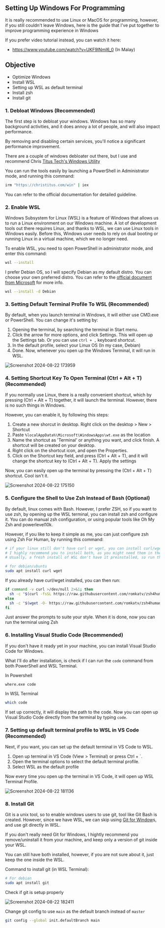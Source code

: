 ## Setting Up Windows For Programming

It is really recommended to use Linux or MacOS for programming, however,  if you still couldn't leave Windows, here is the guide that I've put together to improve programming experience in Windows

If you prefer video tutorial instead, you can watch it here:
- https://www.youtube.com/watch?v=UKF9INmI6_0 (In Malay)

## Objective
- Optimize Windows
- Install WSL
- Setting up WSL as default terminal
- Install zsh
- Install git

### 1. Debloat Windows (Recommended)

The first step is to debloat your windows. Windows has so many background activities, and it does annoy a lot of people, and will also impact performance.

By removing and disabling certain services, you'll notice a significant performance improvement.

There are a couple of windows debloater out there, but I use and recommend Chris [Titus Tech's Windows Utility]([https://github.com/ChrisTitusTech/winutil](https://christitustech.github.io/winutil/))

You can run the tools easily by launching a PowerShell in Administrator mode, and running this command:

```bash
irm "https://christitus.com/win" | iex
```

You can refer to the official documentation for detailed guideline.

### 2. Enable WSL

Windows Subsystem for Linux (WSL) is a feature of Windows that allows us to run a Linux environment on our Windows machine. A lot of development tools out there requires Linux, and thanks to WSL, we can use Linux tools in Windows easily. Before this, Windows user needs to rely on dual booting or running Linux in a virtual machine, which we no longer need.

To enable WSL, you need to open PowerShell in administrator mode, and enter this command: 
```bash
wsl --install
```
I prefer Debian OS, so I will specify Debian as my default distro. You can choose your own preferred distro. You can refer to the [official document from Microsoft](https://learn.microsoft.com/en-us/windows/wsl/install) for more info.
```bash 
wsl --install -d Debian
```
### 3. Setting Default Terminal Profile To WSL (Recommended)

By default, when you launch terminal in Windows, it will either use CMD.exe or PowerShell. You can change it's setting by:

1. Opening the terminal, by searching the terminal in Start menu.
2. Click the arrow for more options, and click Settings. This will open up the Settings tab. Or you can use `ctrl + ,` keyboard shortcut.
3. In the default profile, select your Linux OS (In my case, Debian)
4. Done. Now, whenever you open up the Windows Terminal, it will run in WSL.

![Screenshot 2024-08-22 173959](https://gist.github.com/user-attachments/assets/d0903340-431c-4d9e-85a7-2c49daed5b83)

### 4. Setting Shortcut Key To Open Terminal (Ctrl + Alt + T) (Recommended)

If you normally use Linux, there is a really convenient shortcut, which by pressing (Ctrl + Alt + T) together, it will launch the terminal. However, there is no such things in Windows.

However, you can enable it, by following this steps:
1. Create a new shorcut in desktop. Right click on the desktop > New > Shortcut
2. Paste `%localAppData%\Microsoft\WindowsApps\wt.exe` as the location
3. Name the shortcut as 'Terminal' or anything you want, and click finish. A shortcut will be created on your desktop.
4. Right click on the shortcut icon, and open the Properties.
5. Click on the Shortcut key field, and press (Ctrl + Alt + T), and it will change the shortcut key to (Ctrl + Alt + T). Apply the settings

Now, you can easily open up the terminal by pressing the (Ctrl + Alt + T) shortcut. Cool isn't it.

![Screenshot 2024-08-22 175150](https://gist.github.com/user-attachments/assets/f4e2012b-2511-40b1-881e-e8236df922d2)

### 5. Configure the Shell to Use Zsh Instead of Bash (Optional)

By default, linux comes with Bash. However, I prefer ZSH, so if you want to use zsh, by opening up the WSL terminal, you can install zsh and configure it. You can do manual zsh configuration, or using popular tools like Oh My Zsh and powerlevel10k.

However, if you like to keep it simple as me, you can just configure zsh using Zsh For Human, by running this command:

```bash
# if your linux still don't have curl or wget, you can install curl/wget first. 
# I highly recommend you to install both, as you might need them in the future. 
# Usually, a fresh install of WSL don't have it preinstalled, so run this first

# for debian/ubuntu
sudo apt install curl wget
```
If you already have curl/wget installed, you can then run:
```bash
if command -v curl >/dev/null 2>&1; then
  sh -c "$(curl -fsSL https://raw.githubusercontent.com/romkatv/zsh4humans/v5/install)"
else
  sh -c "$(wget -O- https://raw.githubusercontent.com/romkatv/zsh4humans/v5/install)"
fi
```
Just answer the prompts to suite your style. When it is done, now you can run the terminal using Zsh

### 6. Installing Visual Studio Code (Recommended)

If you don't have it ready yet in your machine, you can install Visual Studio Code for Windows.

What I'll do after installation, is check if I can run the `code` command from both PowerShell and WSL Terminal.

In Powershell
```
where.exe code
```

In WSL Terminal
```bash
which code
```
If set up correctly, it will display the path to the code. Now you can open up Visual Studio Code directly from the terminal by typing `code`. 

### 7. Setting up default terminal profile to WSL in VS Code (Recommended)
Next, if you want, you can set up the default terminal in VS Code to WSL.

1. Open up terminal in VS Code (View > Terminal) or press Ctrl + `.
2. Open the terminal options to select the default terminal profile.
3. Select WSL as the default profile

Now every time you open up the terminal in VS Code, it will open up WSL Terminal Profile. 

![Screenshot 2024-08-22 181136](https://gist.github.com/user-attachments/assets/4ba321a0-9b3d-43a5-b0d7-5664613d872f)

### 8. Install Git

Git is a unix tool, so to enable windows users to use git, tool like Git Bash is created. However, since we have WSL, we can skip using [Git for Window](https://gitforwindows.org/)s, and use git directly in WSL.

If you don't really need Git for Windows, I hightly recommend you remove/uninstall it from your machine, and keep only a version of git inside your WSL. 

You can still have both installed, however, if you are not sure about it, just keep the one inside the WSL.

Command to install git (in WSL Terminal):
```bash
# For debian
sudo apt install git
```
Check if git is setup properly

![Screenshot 2024-08-22 182411](https://gist.github.com/user-attachments/assets/c70557d4-2fad-44dd-8662-d76d79236eb4)

Change git config to use `main` as the default branch instead of `master`

```bash
git config --global init.defaultBranch main
```


